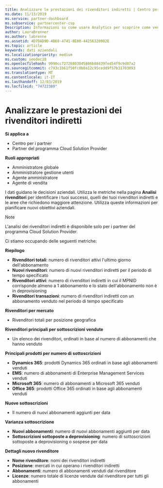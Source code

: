 ```yaml
---
title: Analizzare le prestazioni dei rivenditori indiretti | Centro per i partner
ms.date: 11/13/2019
ms.service: partner-dashboard
ms.subservice: partnercenter-csp
Description: Informazioni su come usare Analytics per scoprire come vengono eseguiti i rivenditori indiretti, sia i successi che le aree che potrebbero richiedere maggiore attenzione.
author: LauraBrenner
ms.author: labrenne
ms.assetid: 4D7DAD9D-4B69-4741-8E80-44256320982E
ms.topic: article
keywords: dati aziendali
ms.localizationpriority: medium
ms.custom: seodec18
ms.openlocfilehash: 9990cc72726803045806b88439fed54f9c9d07a2
ms.sourcegitcommit: c793c1b61f50fc0b0a12c95cedd9f57b31703093
ms.translationtype: MT
ms.contentlocale: it-IT
ms.lasthandoff: 12/03/2019
ms.locfileid: "74722380"
---
```

# <a name="analyze-indirect-resellers-performance"></a>Analizzare le prestazioni dei rivenditori indiretti 

**Si applica a**

- Centro per i partner
- Partner del programma Cloud Solution Provider

**Ruoli appropriati**

- Amministratore globale
- Amministratore gestione utenti
- Agente amministratore
- Agente di vendita

I dati guidano le decisioni aziendali. Utilizza le metriche nella pagina **Analisi rivenditori** per identificare i tuoi successi, quelli dei tuoi rivenditori indiretti e le aree che richiedono maggiore attenzione. Utilizza queste informazioni per pianificare nuovi obiettivi aziendali.

> [!NOTE]
> L'analisi dei rivenditori indiretti è disponibile solo per i partner del programma Cloud Solution Provider.

Ci stiamo occupando delle seguenti metriche:

**Riepilogo**  
 - **Rivenditori totali**: numero di rivenditori attivi l'ultimo giorno dell'abbonamento  
 - **Nuovi rivenditori**: numero di nuovi rivenditori indiretti per il periodo di tempo specificato  
 - **Rivenditori attivi**: numero di rivenditori indiretti in cui il MPNID corrisponde almeno a 1 abbonamento e lo stato dell'abbonamento non è in deprovisioning  
 - **Rivenditori transazioni**: numero di rivenditori indiretti con un abbonamento venduto nel periodo di tempo specificato  

**Rivenditori per mercato**  
 - Rivenditori totali per posizione geografica  

**Rivenditori principali per sottoscrizioni vendute**
 - Un elenco dei rivenditori, ordinati in base al numero di abbonamenti che hanno venduto  

**Principali prodotti per numero di sottoscrizioni**  
 - **Dynamics 365**: prodotti Dynamics 365 ordinati in base agli abbonamenti venduti  
 - **EMS**: numero di abbonamenti di Enterprise Management Services venduti  
 - **Microsoft 365**: numero di abbonamenti a Microsoft 365 venduti  
 - **Office 365**: prodotti Office 365 ordinati in base agli abbonamenti venduti  

**Nuove sottoscrizioni**  
 - Il numero di nuovi abbonamenti aggiunti per data  

**Varianza sottoscrizione**  
 - **Nuovi abbonamenti**: numero di nuovi abbonamenti aggiunti per data  
 - **Sottoscrizioni sottoposte a deprovisioning**: numero di sottoscrizioni sottoposte a deprovisioning o sospese per data  

**Dettagli nuovo rivenditore**  
 - **Nome rivenditore**: nomi dei rivenditori indiretti  
 - **Posizione**: mercati in cui operano i rivenditori indiretti  
 - **Abbonamenti**: numero di abbonamenti venduti dal rivenditore  
 - **Licenze**: numero totale di licenze vendute dal rivenditore per tutti gli abbonamenti  
  
  